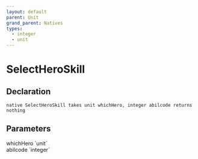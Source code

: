 ```yaml
---
layout: default
parent: Unit
grand_parent: Natives
types:
  - integer
  - unit
---
```


# SelectHeroSkill

## Declaration

```
native SelectHeroSkill takes unit whichHero, integer abilcode returns nothing
```

## Parameters
<dl>
  <dt>whichHero `unit`</dt>
  <dd></dd>

  <dt>abilcode `integer`</dt>
  <dd></dd>
</dl>